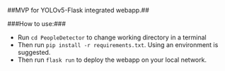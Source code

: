 ##MVP for YOLOv5-Flask integrated webapp.##

###How to use:###
- Run `cd PeopleDetector` to change working directory in a terminal
- Then run `pip install -r requirements.txt`. Using an environment is suggested.
- Then run `flask run` to deploy the webapp on your local network.

